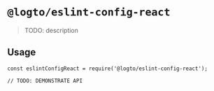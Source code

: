 # `@logto/eslint-config-react`

> TODO: description

## Usage

```
const eslintConfigReact = require('@logto/eslint-config-react');

// TODO: DEMONSTRATE API
```
